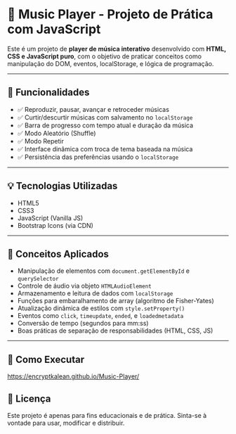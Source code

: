 # 🎵 Music Player - Projeto de Prática com JavaScript

Este é um projeto de **player de música interativo** desenvolvido com **HTML, CSS e JavaScript puro**, com o objetivo de praticar conceitos como manipulação do DOM, eventos, localStorage, e lógica de programação.

---

## 🚀 Funcionalidades

- ✅ Reproduzir, pausar, avançar e retroceder músicas
- ✅ Curtir/descurtir músicas com salvamento no `localStorage`
- ✅ Barra de progresso com tempo atual e duração da música
- ✅ Modo Aleatório (Shuffle)
- ✅ Modo Repetir
- ✅ Interface dinâmica com troca de tema baseada na música
- ✅ Persistência das preferências usando o `localStorage`

---

## 💡 Tecnologias Utilizadas

- HTML5
- CSS3
- JavaScript (Vanilla JS)
- Bootstrap Icons (via CDN)

---

## 🧠 Conceitos Aplicados

- Manipulação de elementos com `document.getElementById` e `querySelector`
- Controle de áudio via objeto `HTMLAudioElement`
- Armazenamento e leitura de dados com `localStorage`
- Funções para embaralhamento de array (algoritmo de Fisher-Yates)
- Atualização dinâmica de estilos com `style.setProperty()`
- Eventos como `click`, `timeupdate`, `ended`, e `loadedmetadata`
- Conversão de tempo (segundos para mm:ss)
- Boas práticas de separação de responsabilidades (HTML, CSS, JS)

---

## 🚀 Como Executar

https://encryptkalean.github.io/Music-Player/

## 📄 Licença

Este projeto é apenas para fins educacionais e de prática. Sinta-se à vontade para usar, modificar e distribuir.